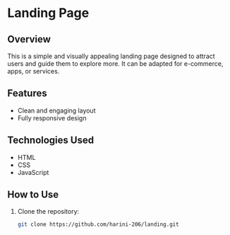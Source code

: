 
# Landing Page

## Overview
This is a simple and visually appealing landing page designed to attract users and guide them to explore more. It can be adapted for e-commerce, apps, or services.

## Features
- Clean and engaging layout
- Fully responsive design

## Technologies Used
- HTML
- CSS
- JavaScript

## How to Use
1. Clone the repository:
   ```bash
   git clone https://github.com/harini-206/landing.git
